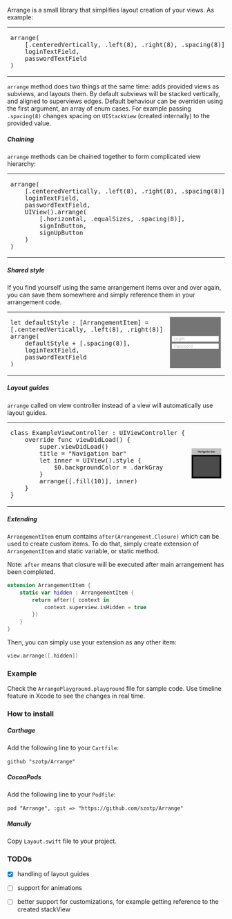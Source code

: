 Arrange is a small library that simplifies layout creation of your views. As example:

<table width="100%"><tr>
<td><pre lang="swift">
arrange(
    [.centeredVertically, .left(8), .right(8), .spacing(8)],
    loginTextField,
    passwordTextField
)
</pre></td>
<td width="200px"><img src="Images/login2.png"/></td>
</tr></table>


`arrange` method does two things at the same time: adds provided views as subviews, and layouts them. By default subviews will be stacked vertically, and aligned to superviews edges. Default behaviour can be overriden using the first argument, an array of enum cases. For example passing `.spacing(8)` changes spacing on `UIStackView` (created internally) to the provided value. 


##### Chaining

`arrange` methods can be chained together to form complicated view hierarchy:

<table width="100%"><tr>
<td><pre lang="swift">
arrange(
    [.centeredVertically, .left(8), .right(8), .spacing(8)],
    loginTextField,
    passwordTextField,
    UIView().arrange(
        [.horizontal, .equalSizes, .spacing(8)],
        signInButton,
        signUpButton
    )
)
</pre></td>
<td width="200px"><img src="Images/login1.png"/></td>
</tr></table>

##### Shared style

If you find yourself using the same arrangement items over and over again, you can save them somewhere and simply reference them in your arrangement code.

<table width="100%"><tr>
<td><pre lang="swift">
let defaultStyle : [ArrangementItem] = 
[.centeredVertically, .left(8), .right(8)]
arrange(
    defaultStyle + [.spacing(8)],
    loginTextField,
    passwordTextField
)
</pre></td>
<td width="200px"><img src="Images/login2.png"/></td>
</tr></table>

##### Layout guides

`arrange` called on view controller instead of a view will automatically use layout guides.

<table width="100%"><tr>
<td><pre lang="swift">
class ExampleViewController : UIViewController {
    override func viewDidLoad() {
        super.viewDidLoad()
        title = "Navigation bar"
        let inner = UIView().style {
            $0.backgroundColor = .darkGray
        }
        arrange([.fill(10)], inner)
    }
}
</pre></td>
<td width="200px"><img src="Images/layoutGuides.png"/></td>
</tr></table>

##### Extending
`ArrangementItem` enum contains `after(Arrangement.Closure)` which can be used to create custom items. To do that, simply create extension of `ArrangementItem` and static variable, or static method.

Note: `after` means that closure will be executed after main arrangement has been completed.

```swift
extension ArrangementItem {
	static var hidden : ArrangementItem {
		return after({ context in
			context.superview.isHidden = true
		})
	}
}
```
Then, you can simply use your extension as any other item:

```swift
view.arrange([.hidden])
```

### Example

Check the `ArrangePlayground.playground` file for sample code. Use timeline feature in Xcode to see the changes in real time.

### How to install

##### Carthage
Add the following line to your `Cartfile`:

`github "szotp/Arrange"`

##### CocoaPods
Add the following line to your `Podfile`:

`pod "Arrange", :git => "https://github.com/szotp/Arrange"`

##### Manully

Copy `Layout.swift` file to your project.

### TODOs

- [x] handling of layout guides
- [ ] support for animations
- [ ] better support for customizations, for example getting reference to the created stackView

